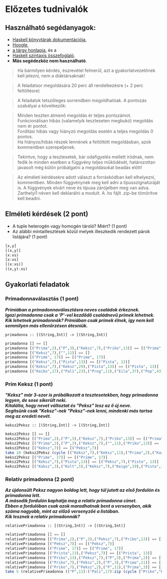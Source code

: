 # Előzetes tudnivalók
## Használható segédanyagok:
- [Haskell könyvtárak dokumentációja](http://lambda.inf.elte.hu/haskell/doc/libraries/),
- [Hoogle](http://lambda.inf.elte.hu/haskell/hoogle/),
- [a tárgy honlapja](http://lambda.inf.elte.hu/Index.xml), és a
- [Haskell szintaxis összefoglaló](http://lambda.inf.elte.hu/CheatSheet.xml).
- **Más segédezköz nem használható**.

> Ha bármilyen kérdés, észrevétel felmerül, azt a gyakorlatvezetőnek kell jelezni, nem a diáktársaknak!

> A feladatsor megoldására 20 perc áll rendelkezésre (+ 2 perc feltöltésre)

> A feladatok tetszőleges sorrendben megoldhatóak. A pontozás szabályai a következők:

> Minden teszten átmenő megoldás ér teljes pontszámot.\
> Funkcionálisan hibás (valamelyik teszteseten megbukó) megoldás nem ér pontot.\
> Fordítási hibás vagy hiányzó megoldás esetén a teljes megoldás 0 pontos.\
> Ha hiányos/hibás részek lennének a feltöltött megoldásban, azok kommentben szerepeljenek.

> Tekintve, hogy a tesztesetek, bár odafigyelés mellett íródnak, nem fedik le minden esetben a függvény teljes működését, határozottan javasolt még külön próbálgatni a megoldásokat beadás előtt!

> Az elméleti kérdésekre adott választ a forráskódban kell elhelyezni, kommentben. Minden függvénynek meg kell adni a típusszignatúráját is. A függvények elvárt neve és típusa zárójelben meg van adva. Zarthelyi1 néven kell deklarálni a modult. A .hs fájlt .zip-be tömörítve kell beadni.

## Elméleti kérdések (2 pont)
- A tuple heterogén vagy homogén tároló? Miért? (1 pont)
- Az alábbi mintaillesztések közül melyek illeszkedik rendezett párok listájára? (1 pont)

```haskell
[x,y]
[(x,y)]
(x:xs)
[x:xs]
[(x:xs)]
((x,y):xs)
```

## Gyakorlati feladatok
### Prímadonnaválasztás (1 pont)
***Prímiában a prímadonnaválasztásra neves családok érkeznek.***\
***Igazi prímadonna csak a 'P'-vel kezdődő családnevű prímek lehetnek.***\
***Kik lehetnek prímadonnák? Prímiában csak prímek élnek, így nem kell semmilyen más ellenőrzésen átesniük.***

```primadonna :: [(String,Int)] -> [(String,Int)]```
```haskell
primadonna [] == []
primadonna [("Prima",2),("P",3),("Keksz",7),("Priko",13)] == [("Prima",2),("P",3),("Priko",13)]
primadonna [("Keksz",7),("",11)] == []
primadonna [("Prime", 17)] == [("Prime", 17)]
primadonna [("Keksz",7),("Pista",13)] == [("Pista", 13)]
primadonna [("Keksz",7),("Keksz",29),("Pista",13)] == [("Pista", 13)]
primadonna [("Keiko",17),("Pali",23),("Prog",11),("Eila",37),("Pop",43)] == [("Pali",23),("Prog",11),("Pop",43)]
```

### Prím Keksz (1 pont)
***"Keksz" már 3-szor is próbálkozott a tesztesetekben, hogy prímadonna legyen, de sose sikerült neki.***\
***Kitalálta, hogy nevet változtat és "Peksz" lesz az ő új neve.***\
***Segítsünk csak "Keksz"-nek "Peksz"-nek lenni, mindenki más tartsa meg az eredeti nevét.***

```keksz2Peksz :: [(String,Int)] -> [(String,Int)]```
```haskell
keksz2Peksz [] == []
keksz2Peksz [("Prima",2),("P",3),("Keksz",7),("Priko",13)] == [("Prima",2),("P",3),("Peksz",7),("Priko",13)]
keksz2Peksz [("Prima",2),("P",3),("Keksz",7),("",11),("Priko",13)] == [("Prima",2),("P",3),("Peksz",7),("",11),("Priko",13)]
keksz2Peksz [("Keksz",7)] == [("Peksz",7)]
take 10 (keksz2Peksz (cycle [("Keksz",7),("Keksz",11),("Prima",2),("Kaz",13)])) == [("Peksz",7),("Peksz",11),("Prima",2),("Kaz",13),("Peksz",7),("Peksz",11),("Prima",2),("Kaz",13),("Peksz",7),("Peksz",11)]
keksz2Peksz [("Prime", 17)] == [("Prime", 17)]
keksz2Peksz [("Keksz",7),("Pista",13)] == [("Peksz",7),("Pista", 13)]
keksz2Peksz [("Kaksz",3),("Kolt",5),("Keksz",7),("Keigo",19),("Pista",17),("Keksz",11)] == [("Kaksz",3),("Kolt",5),("Peksz",7),("Keigo",19),("Pista",17),("Peksz",11)]
```

### Relatív prímadonna (2 pont)
***Az újdonsült Peksz nagyon boldog lett, hogy túl jutott az első fordulón és prímadonna lett.***\
***A második fordulón kaphatja meg a relatív prímadonna címet.***\
***Ebben a fordulóban csak azok maradhatnak bent a versenyben, akik száma nagyobb, mint az előző versenyzőé a listában.***\
***Kik lesznek a relatív prímadonnák?***

```relativePrimadonna :: [(String,Int)] -> [(String,Int)]```
```haskell
relativePrimadonna [] == []
relativePrimadonna [("Prima",2),("P",3),("Peksz",7),("Priko",13)] == [("Prima",2),("P",3),("Peksz",7),("Priko",13)]
relativePrimadonna [("Peksz",7)] == [("Peksz",7)]
relativePrimadonna [("Prime", 17)] == [("Prime", 17)]
relativePrimadonna [("Prista",13),("Peksz",7)] == [("Prista", 13)]
relativePrimadonna [("Priko",13),("Peksz",7),("P",3),("Prima",2)] == [("Priko",13)]
relativePrimadonna [("Priko",7),("Peksz",2),("P",3),("Prima",11)] == [("Priko",7),("Prima",11)]
relativePrimadonna [("Priko",7),("Peksz",2),("P",11),("Prima",3)] == [("Priko",7),("P",11)]
take 5 (relativePrimadonna (("P",11):("Pali",17):zip (cycle ["Priko","Pista","Prima","Peksz"]) (2:[x | x <- [3,5..], x /= 11, x /= 17, null [y | y <- [2.. x `div` 2], x `mod` y == 0]]))) == [("P",11),("Pali",17),("Pista",19),("Prima",23),("Peksz",29)]
```